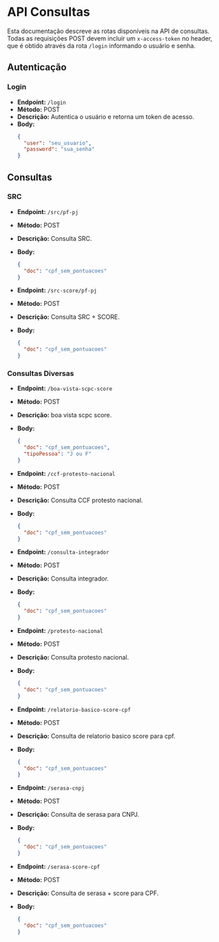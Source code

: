 # API Consultas

Esta documentação descreve as rotas disponíveis na API de consultas. Todas as requisições POST devem incluir um `x-access-token` no header, que é obtido através da rota `/login` informando o usuário e senha.

## Autenticação

### Login

- **Endpoint:** `/login`
- **Método:** POST
- **Descrição:** Autentica o usuário e retorna um token de acesso.
- **Body:**
  ```json
  {
    "user": "seu_usuario",
    "password": "sua_senha"
  }
  ```

## Consultas

### SRC

- **Endpoint:** `/src/pf-pj`
- **Método:** POST
- **Descrição:** Consulta SRC.
- **Body:**

  ```json
  {
    "doc": "cpf_sem_pontuacoes"
  }
  ```

- **Endpoint:** `/src-score/pf-pj`
- **Método:** POST
- **Descrição:** Consulta SRC + SCORE.
- **Body:**
  ```json
  {
    "doc": "cpf_sem_pontuacoes"
  }
  ```

### Consultas Diversas

- **Endpoint:** `/boa-vista-scpc-score`
- **Método:** POST
- **Descrição:** boa vista scpc score.
- **Body:**

  ```json
  {
    "doc": "cpf_sem_pontuacoes",
    "tipoPessoa": "J ou F"
  }
  ```

- **Endpoint:** `/ccf-protesto-nacional`
- **Método:** POST
- **Descrição:** Consulta CCF protesto nacional.
- **Body:**

  ```json
  {
    "doc": "cpf_sem_pontuacoes"
  }
  ```

- **Endpoint:** `/consulta-integrador`
- **Método:** POST
- **Descrição:** Consulta integrador.
- **Body:**

  ```json
  {
    "doc": "cpf_sem_pontuacoes"
  }
  ```

- **Endpoint:** `/protesto-nacional`
- **Método:** POST
- **Descrição:** Consulta protesto nacional.
- **Body:**

  ```json
  {
    "doc": "cpf_sem_pontuacoes"
  }
  ```

- **Endpoint:** `/relatorio-basico-score-cpf`
- **Método:** POST
- **Descrição:** Consulta de relatorio basico score para cpf.
- **Body:**

  ```json
  {
    "doc": "cpf_sem_pontuacoes"
  }
  ```

- **Endpoint:** `/serasa-cnpj`
- **Método:** POST
- **Descrição:** Consulta de serasa para CNPJ.
- **Body:**

  ```json
  {
    "doc": "cpf_sem_pontuacoes"
  }
  ```

- **Endpoint:** `/serasa-score-cpf`
- **Método:** POST
- **Descrição:** Consulta de serasa + score para CPF.
- **Body:**

  ```json
  {
    "doc": "cpf_sem_pontuacoes"
  }
  ```
